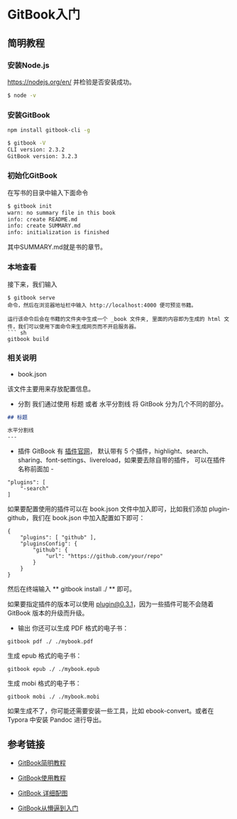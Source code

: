 # GitBook入门

## 简明教程
### 安装Node.js
https://nodejs.org/en/ 并检验是否安装成功。
``` sh
$ node -v 
```
### 安装GitBook
``` sh
npm install gitbook-cli -g
```
``` sh
$ gitbook -V
CLI version: 2.3.2
GitBook version: 3.2.3
```
### 初始化GitBook
在写书的目录中输入下面命令
``` sh
$ gitbook init
warn: no summary file in this book
info: create README.md
info: create SUMMARY.md
info: initialization is finished
```
其中SUMMARY.md就是书的章节。
### 本地查看
接下来，我们输入 
```
$ gitbook serve 
命令，然后在浏览器地址栏中输入 http://localhost:4000 便可预览书籍。

运行该命令后会在书籍的文件夹中生成一个 _book 文件夹, 里面的内容即为生成的 html 文件，我们可以使用下面命令来生成网页而不开启服务器。
``` sh
gitbook build
```

### 相关说明
+ book.json

 该文件主要用来存放配置信息。
 
+ 分割
我们通过使用 标题 或者 水平分割线 将 GitBook 分为几个不同的部分。

``` md
## 标题

水平分割线
---
```
+ 插件
GitBook 有 [插件官网](https://docs.gitbook.com/v2-changes/important-differences)，  默认带有 5 个插件，highlight、search、sharing、font-settings、livereload，如果要去除自带的插件， 可以在插件名称前面加 -
```
"plugins": [
    "-search"
]
```

如果要配置使用的插件可以在 book.json 文件中加入即可，比如我们添加 plugin-github，我们在 book.json 中加入配置如下即可：
```
{
    "plugins": [ "github" ],
    "pluginsConfig": {
        "github": {
            "url": "https://github.com/your/repo"
        }
    }
}
```
然后在终端输入 ** gitbook install ./  ** 即可。

如果要指定插件的版本可以使用 plugin@0.3.1，因为一些插件可能不会随着 GitBook 版本的升级而升级。

+ 输出
你还可以生成 PDF 格式的电子书：
```
gitbook pdf ./ ./mybook.pdf
```

生成 epub 格式的电子书：
```
gitbook epub ./ ./mybook.epub
```

生成 mobi 格式的电子书：
```
gitbook mobi ./ ./mybook.mobi
```

如果生成不了，你可能还需要安装一些工具，比如 ebook-convert。或者在 Typora 中安装 Pandoc 进行导出。
## 参考链接
+ [GitBook简明教程](http://www.chengweiyang.cn/gitbook/index.html )
  
+ [GitBook使用教程](  https://www.jianshu.com/p/421cc442f06c)

+ [GitBook 详细配图](  https://blog.csdn.net/hk2291976/article/details/51173850)
+ [GitBook从懵逼到入门]( https://blog.csdn.net/lu_embedded/article/details/81100704)
